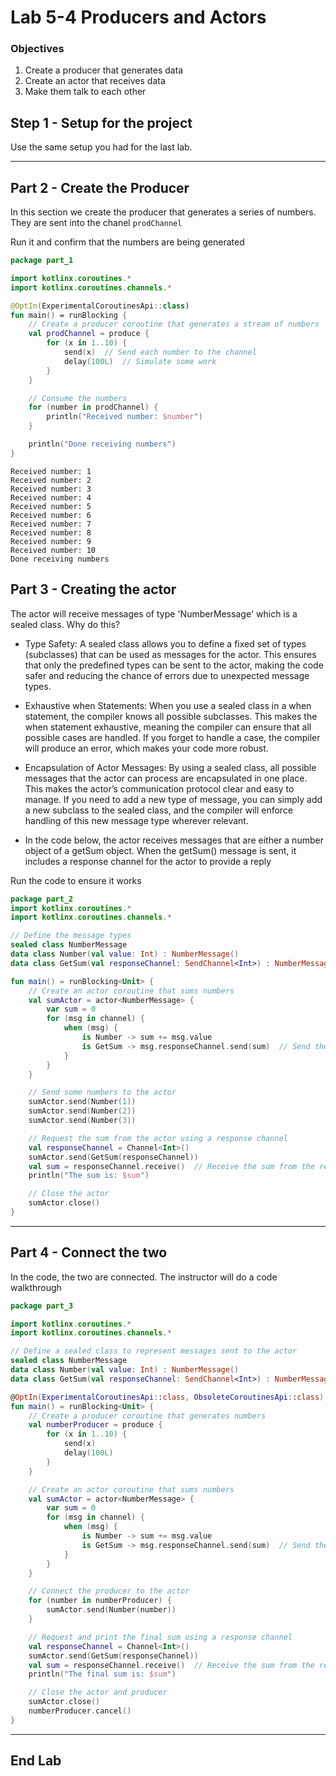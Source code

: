 # Lab 5-4  Producers and Actors

<!--suppress CheckImageSize -->

### Objectives

1. Create a producer that generates data
2. Create an actor that receives data
3. Make them talk to each other

## Step 1 - Setup for the project

Use the same setup you had for the last lab. 

---

## Part 2 - Create the Producer

In this section we create the producer that generates a series of numbers. They are sent into the chanel `prodChannel`

Run it and confirm that the numbers are being generated

```kotlin
package part_1

import kotlinx.coroutines.*
import kotlinx.coroutines.channels.*

@OptIn(ExperimentalCoroutinesApi::class)
fun main() = runBlocking {
    // Create a producer coroutine that generates a stream of numbers
    val prodChannel = produce {
        for (x in 1..10) {
            send(x)  // Send each number to the channel
            delay(100L)  // Simulate some work
        }
    }

    // Consume the numbers
    for (number in prodChannel) {
        println("Received number: $number")
    }

    println("Done receiving numbers")
}

```
```shell
Received number: 1
Received number: 2
Received number: 3
Received number: 4
Received number: 5
Received number: 6
Received number: 7
Received number: 8
Received number: 9
Received number: 10
Done receiving numbers
```

## Part 3 - Creating the actor

The actor will receive messages of type 'NumberMessage' which is a sealed class. Why do this?
- Type Safety: A sealed class allows you to define a fixed set of types (subclasses) that can be used as messages for the actor. This ensures that only the predefined types can be sent to the actor, making the code safer and reducing the chance of errors due to unexpected message types.
- Exhaustive when Statements: When you use a sealed class in a when statement, the compiler knows all possible subclasses. This makes the when statement exhaustive, meaning the compiler can ensure that all possible cases are handled. If you forget to handle a case, the compiler will produce an error, which makes your code more robust.
- Encapsulation of Actor Messages: By using a sealed class, all possible messages that the actor can process are encapsulated in one place. This makes the actor’s communication protocol clear and easy to manage. If you need to add a new type of message, you can simply add a new subclass to the sealed class, and the compiler will enforce handling of this new message type wherever relevant.

- In the code below, the actor receives messages that are either a number object of a getSum object. When the getSum() message is sent, it includes a response channel for the actor to provide a reply

Run the code to ensure it works

```kotlin
package part_2
import kotlinx.coroutines.*
import kotlinx.coroutines.channels.*

// Define the message types
sealed class NumberMessage
data class Number(val value: Int) : NumberMessage()
data class GetSum(val responseChannel: SendChannel<Int>) : NumberMessage()

fun main() = runBlocking<Unit> {
    // Create an actor coroutine that sums numbers
    val sumActor = actor<NumberMessage> {
        var sum = 0
        for (msg in channel) {
            when (msg) {
                is Number -> sum += msg.value
                is GetSum -> msg.responseChannel.send(sum)  // Send the current sum back through the response channel
            }
        }
    }

    // Send some numbers to the actor
    sumActor.send(Number(1))
    sumActor.send(Number(2))
    sumActor.send(Number(3))

    // Request the sum from the actor using a response channel
    val responseChannel = Channel<Int>()
    sumActor.send(GetSum(responseChannel))
    val sum = responseChannel.receive()  // Receive the sum from the response channel
    println("The sum is: $sum")

    // Close the actor
    sumActor.close()
}
```

---

## Part 4 - Connect the two

In the code, the two are connected.  The instructor will do a code walkthrough

```kotlin
package part_3

import kotlinx.coroutines.*
import kotlinx.coroutines.channels.*

// Define a sealed class to represent messages sent to the actor
sealed class NumberMessage
data class Number(val value: Int) : NumberMessage()
data class GetSum(val responseChannel: SendChannel<Int>) : NumberMessage()

@OptIn(ExperimentalCoroutinesApi::class, ObsoleteCoroutinesApi::class)
fun main() = runBlocking<Unit> {
    // Create a producer coroutine that generates numbers
    val numberProducer = produce {
        for (x in 1..10) {
            send(x)
            delay(100L)
        }
    }

    // Create an actor coroutine that sums numbers
    val sumActor = actor<NumberMessage> {
        var sum = 0
        for (msg in channel) {
            when (msg) {
                is Number -> sum += msg.value
                is GetSum -> msg.responseChannel.send(sum)  // Send the current sum back through the response channel
            }
        }
    }

    // Connect the producer to the actor
    for (number in numberProducer) {
        sumActor.send(Number(number))
    }

    // Request and print the final sum using a response channel
    val responseChannel = Channel<Int>()
    sumActor.send(GetSum(responseChannel))
    val sum = responseChannel.receive()  // Receive the sum from the response channel
    println("The final sum is: $sum")

    // Close the actor and producer
    sumActor.close()
    numberProducer.cancel()
}

```

---



## End Lab